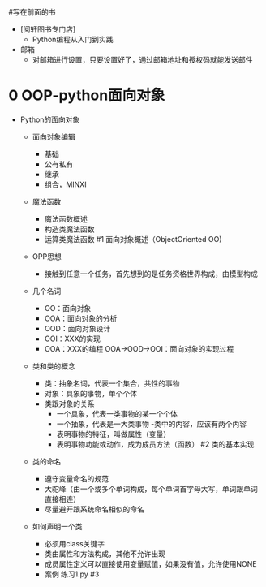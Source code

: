 #写在前面的书
 - [阅轩图书专门店]
    - Python编程从入门到实践
 - 邮箱
    - 对邮箱进行设置，只要设置好了，通过邮箱地址和授权码就能发送邮件
# 0 OOP-python面向对象
- Python的面向对象
    - 面向对象编辑
        - 基础
        - 公有私有
        - 继承
        - 组合，MINXI
    - 魔法函数
        - 魔法函数概述
        - 构造类魔法函数
        - 运算类魔法函数
#1 面向对象概述（ObjectOriented OO)
    - OPP思想
        - 接触到任意一个任务，首先想到的是任务资格世界构成，由模型构成
    
    - 几个名词
        - OO：面向对象
        - OOA：面向对象的分析
        - OOD：面向对象设计
        - OOI：XXX的实现
        - OOA：XXX的编程
    OOA->OOD->OOI：面向对象的实现过程
    - 类和类的概念
        - 类：抽象名词，代表一个集合，共性的事物
        - 对象：具象的事物，单个个体
        - 类跟对象的关系
            - 一个具象，代表一类事物的某一个个体 
            - 一个抽象，代表是一大类事物
        -类中的内容，应该有两个内容
            - 表明事物的特征，叫做属性（变量）
            - 表明事物功能或动作，成为成员方法（函数）
#2 类的基本实现
    - 类的命名
        - 遵守变量命名的规范
        - 大驼峰（由一个或多个单词构成，每个单词首字母大写，单词跟单词直接相连）
        - 尽量避开跟系统命名相似的命名
    - 如何声明一个类
        - 必须用class关键字
        - 类由属性和方法构成，其他不允许出现
        - 成员属性定义可以直接使用变量赋值，如果没有值，允许使用NONE
        - 案例 练习1.py
#3 